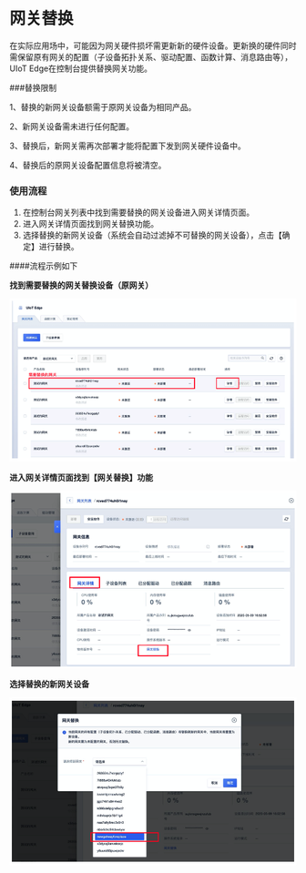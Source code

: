 # 网关替换

在实际应用场中，可能因为网关硬件损坏需更新新的硬件设备。更新换的硬件同时需保留原有网关的配置（子设备拓扑关系、驱动配置、函数计算、消息路由等），UIoT Edge在控制台提供替换网关功能。

###替换限制

1、替换的新网关设备额需于原网关设备为相同产品。

2、新网关设备需未进行任何配置。

3、替换后，新网关需再次部署才能将配置下发到网关硬件设备中。

4、替换后的原网关设备配置信息将被清空。

### 使用流程

1. 在控制台网关列表中找到需要替换的网关设备进入网关详情页面。
2. 进入网关详情页面找到网关替换功能。
3. 选择替换的新网关设备（系统会自动过滤掉不可替换的网关设备），点击【确定】进行替换。



####流程示例如下 

**找到需要替换的网关替换设备（原网关）** 


![使用流程](../images/网关替换-1.png)

**进入网关详情页面找到【网关替换】功能** 

![使用流程](../images/网关替换-2.png)

**选择替换的新网关设备** 

![使用流程](../images/网关替换-3.png)

